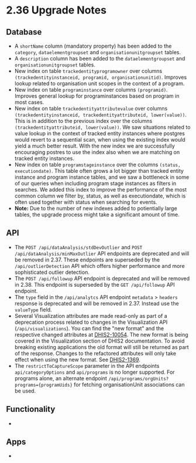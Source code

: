 # 2.36 Upgrade Notes

## Database

- A `shortName` column (mandatory property) has been added to the `category`, `dataelementgroupset` and `organisationunitgroupset` tables.
- A `description` column has been added to the `dataelementgroupset` and `organisationunitgroupset` tables.
- New index on table `trackedentityprogramowner` over columns `(trackedentityinstanceid, programid, organisationunitid)`. Improves lookup related to organisation unit scopes in the context of a program.
- New index on table `programinstance` over columns `(programid)`. Improves general lookup for programinstances based on program in most cases.
- New index on table `trackedentityattributevalue` over columns `(trackedentityinstanceid, trackedentityattributeid, lower(value))`. This is in addition to the previous index over the columns `(trackedentityattributeid, lower(value))`. We saw situations related to value lookup in the context of tracked entity instances where postgres would revert to a sequential scan, when using the existing index would yield a much better result. With the new index we are successfully encouraging postres to use the index also when we are matching on tracked entity instances.
- New index on table `programstageinstance` over the columns `(status, executiondate)`. This table often grows a lot bigger than tracked entity instance and program instance tables, and we saw a bottleneck in some of our queries when including program stage instances as filters in searches. We added this index to improve the performance of the most common column we filter by, status, as well as executiondate, which is often used together with status when searching for events.
- **Note:** Due to the number of new indexes added to potientially large tables, the upgrade process might take a significant amount of time.


## API

- The `POST /api/dataAnalysis/stdDevOutlier` and `POST /api/dataAnalysis/minMaxOutlier` API endpoints are deprecated and will be removed in 2.37. These endpoints are superseded by the `/api/outlierDetection` API which offers higher performance and more sophisticated outlier detection.
- The `POST /api/followup` API endpoint is deprecated and will be removed in 2.38. This endpoint is superseded by the `GET /api/followup` API endpoint.
- The `type` field in the `/api/analytcs` API endpoint `metadata` > `headers` response is deprecated and will be removed in 2.37. Instead use the `valueType` field.
- Several Visualization attributes are made read-only as part of a deprecation process related to changes in the Visualization API (`/api/visualizations`). You can find the "new format" and the respective changed attributes at [DHIS2-10054](https://jira.dhis2.org/browse/DHIS2-10054). The new format is being covered in the Visualization section of DHIS2 documentation. To avoid breaking existing applications the old format will still be returned as part of the response. Changes to the refactored attributes will only take effect when using the new format. See [DHIS2-1369](https://jira.dhis2.org/browse/DHIS2-1369).
- The `restrictToCaptureScope` parameter in the API endpoints `api/categoryOptions` and `api/programs`  is no longer supported. For programs alone, an alternate endpoint `/api/programs/orgUnits?programs={programUids}` for fetching organisationUnit associations can be used. 

## Functionality

- 

## Apps

- 

